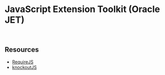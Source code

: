 # JavaScript Extension Toolkit (Oracle JET)

<br>


## Resources

- <a href="https://requirejs.org">RequireJS</a>
- <a href="https://knockoutjs.com">knockoutJS</a>
